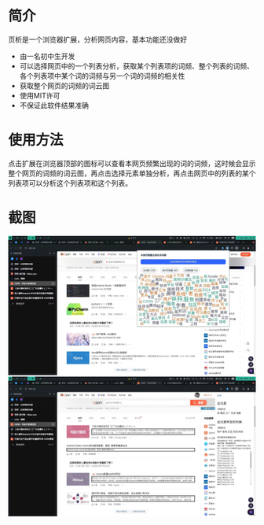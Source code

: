 # 简介
页析是一个浏览器扩展，分析网页内容，基本功能还没做好
- 由一名初中生开发 
- 可以选择网页中的一个列表分析，获取某个列表项的词频、整个列表的词频、各个列表项中某个词的词频与另一个词的词频的相关性
- 获取整个网页的词频的词云图
- 使用MIT许可
- 不保证此软件结果准确
# 使用方法
点击扩展在浏览器顶部的图标可以查看本网页频繁出现的词的词频，这时候会显示整个网页的词频的词云图，再点击选择元素单独分析，再点击网页中的列表的某个列表项可以分析这个列表项和这个列表。
# 截图
![查看本网页频繁出现的词的词频](_cgi-bin_mmwebwx-bin_webwxgetmsgimg__&MsgID=5931646928234263187&skey=@crypt_2a1a254_5fa4c02f1a463dd5f2672a6781f9b4dc&mmweb_appid=wx_webfilehelper.jpg "查看本网页频繁出现的词的词频")
![分析一个列表和其中某个列表项](_cgi-bin_mmwebwx-bin_webwxgetmsgimg__&MsgID=967328343769869319&skey=@crypt_2a1a254_5fa4c02f1a463dd5f2672a6781f9b4dc&mmweb_appid=wx_webfilehelper.jpg "分析一个列表和其中某个列表项")
